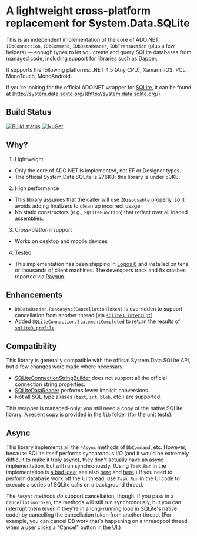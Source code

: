 # A lightweight cross-platform replacement for System.Data.SQLite

This is an independent implementation of the core of ADO.NET: `IDbConnection`, `IDbCommand`, `IDbDataReader`, `IDbTransaction` (plus a few helpers) — enough types to let you create and query SQLite databases from managed code, including support for libraries such as [Dapper](https://code.google.com/p/dapper-dot-net/).

It supports the following platforms: .NET 4.5 (Any CPU), Xamarin.iOS, PCL, MonoTouch, MonoAndroid.

If you’re looking for the official ADO.NET wrapper for [SQLite](http://sqlite.org/), it can be found at [http://system.data.sqlite.org/](http://system.data.sqlite.org/).

## Build Status

[![Build status](https://img.shields.io/appveyor/ci/BradleyGrainger/system-data-sqlite.svg)](https://ci.appveyor.com/project/BradleyGrainger/system-data-sqlite) [![NuGet](https://img.shields.io/nuget/v/Faithlife.System.Data.SQLite.svg)](https://www.nuget.org/packages/Faithlife.System.Data.SQLite/)

## Why?

1. Lightweight
 * Only the core of ADO.NET is implemented, not EF or Designer types.
 * The official System.Data.SQLite is 276KB; this library is under 50KB.
2. High performance
 * This library assumes that the caller will use `IDisposable` properly, so it avoids adding finalizers to clean up incorrect usage.
 * No static constructors (e.g., `SQLiteFunction`) that reflect over all loaded assemblies.
3. Cross-platform support
 * Works on desktop and mobile devices
4. Tested
 * This implementation has been shipping in [Logos 6](https://www.logos.com/install) and installed on tens of thousands of client machines. The developers track and fix crashes reported via [Raygun](https://raygun.io/).

## Enhancements

* `DbDataReader.ReadAsync(CancellationToken)` is overridden to support cancellation from another thread (via [`sqlite3_interrupt`](https://www.sqlite.org/c3ref/interrupt.html)).
* Added [`SQLiteConnection.StatementCompleted`](https://github.com/Faithlife/System.Data.SQLite/search?q=StatementCompleted) to return the results of [`sqlite3_profile`](http://www.sqlite.org/c3ref/profile.html).

## Compatibility

This library is generally compatible with the official System.Data.SQLite API, but a few changes were made where necessary:
* [SQLiteConnectionStringBuilder](https://github.com/Faithlife/System.Data.SQLite/blob/master/src/System.Data.SQLite/SQLiteConnectionStringBuilder.cs) does not support all the official connection string properties.
* [SQLiteDataReader](https://github.com/Faithlife/System.Data.SQLite/blob/master/src/System.Data.SQLite/SQLiteDataReader.cs) performs fewer implicit conversions.
* Not all SQL type aliases (`text`, `int`, `blob`, etc.) are supported.

This wrapper is managed-only; you still need a copy of the native SQLite library. A recent copy is provided in the `lib` folder (for the unit tests).

## Async

This library implements all the `*Async` methods of `DbCommand`, etc. However, because SQLite itself performs
synchronous I/O (and it would be extremely difficult to make it truly async), they don't actually have an async
implementation, but will run synchronously. (Using `Task.Run` in the implementation is [a bad idea](http://blog.stephencleary.com/2013/11/taskrun-etiquette-examples-dont-use.html);
see also [here](http://blogs.msdn.com/b/pfxteam/archive/2012/03/24/10287244.aspx) and [here](http://blog.stephencleary.com/2013/11/taskrun-etiquette-examples-using.html).) 
If you need to perform database work off the UI thread, use `Task.Run` in the UI code to execute a series of
SQLite calls on a background thread.

The `*Async` methods *do* support cancellation, though. If you pass in a `CancellationToken`, the methods will
still run synchronously, but you can interrupt them (even if they're in a long-running loop in SQLite's native code)
by cancelling the cancellation token from another thread. (For example, you can cancel DB work that's happening
on a threadpool thread when a user clicks a "Cancel" button in the UI.)
